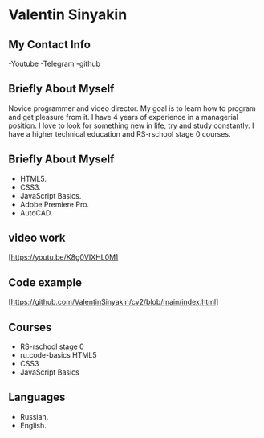 # Valentin Sinyakin

## My Contact Info

-Youtube
-Telegram
-github

## Briefly About Myself

Novice programmer and video director.
My goal is to learn how to program and get pleasure from it.
I have 4 years of experience in a managerial position.
I love to look for something new in life, try and study constantly.
I have a higher technical education and RS-rschool stage 0 courses.

## Briefly About Myself

- HTML5.
- CSS3.
- JavaScript Basics.
- Adobe Premiere Pro.
- AutoCAD.

## video work

[https://youtu.be/K8g0VIXHL0M]

## Code example

[https://github.com/ValentinSinyakin/cv2/blob/main/index.html]

## Courses

- RS-rschool stage 0
- ru.code-basics HTML5
- CSS3
- JavaScript Basics

## Languages

- Russian.
- English.

